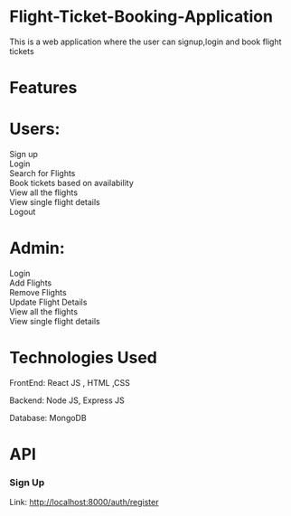 # Flight-Ticket-Booking-Application
This is a web application where the user can signup,login and book flight tickets

# Features

# Users:

Sign up\
Login\
Search for Flights\
Book tickets based on availability\
View all the flights\
View single flight details\
Logout

# Admin:

Login\
Add Flights\
Remove Flights\
Update Flight Details\
View all the flights\
View single flight details

# Technologies Used

FrontEnd: React JS , HTML ,CSS

Backend: Node JS, Express JS

Database:  MongoDB

# API 

### Sign Up
Link: [http://localhost:8000/auth/register](http://localhost:8000/auth/register)


